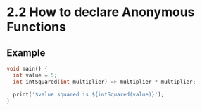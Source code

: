 # 2.2 How to declare Anonymous Functions
 
## Example

```dart
void main() {
  int value = 5;
  int intSquared(int multiplier) => multiplier * multiplier;

  print('$value squared is ${intSquared(value)}');
}
```
